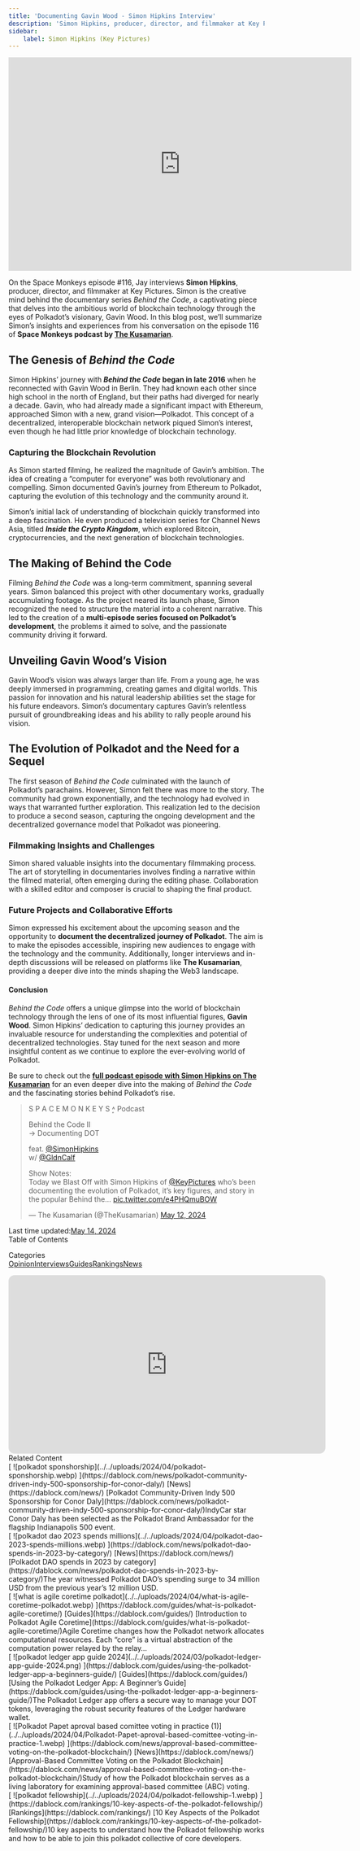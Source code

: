 ```yaml
---
title: 'Documenting Gavin Wood - Simon Hipkins Interview'
description: 'Simon Hipkins, producer, director, and filmmaker at Key Pictures. Simon is the creative mind behind the documentary series Behind the Code'
sidebar:
    label: Simon Hipkins (Key Pictures)
---
```

<iframe allow="accelerometer; encrypted-media;accelerometer;autoplay;clipboard-write;gyroscope;picture-in-picture clipboard-write; encrypted-media; gyroscope; picture-in-picture; web-share" allowfullscreen="true" frameborder="0" height="420" referrerpolicy="strict-origin-when-cross-origin" src="https://www.youtube.com/embed/EWi7xMXtbmY?feature=oembed" title="Filming the Blockchain Era - Simon Hipkins on Documenting Gavin Wood & Polkadot - Space Monkeys 146" width="675"></iframe>

On the Space Monkeys episode #116, Jay interviews **Simon Hipkins**, producer, director, and filmmaker at Key Pictures. Simon is the creative mind behind the documentary series *Behind the Code*, a captivating piece that delves into the ambitious world of blockchain technology through the eyes of Polkadot’s visionary, Gavin Wood. In this blog post, we’ll summarize Simon’s insights and experiences from his conversation on the episode 116 of **Space Monkeys podcast by [The Kusamarian](https://twitter.com/TheKusamarian)**.

## The Genesis of *Behind the Code*

Simon Hipkins’ journey with ***Behind the Code* began in late 2016** when he reconnected with Gavin Wood in Berlin. They had known each other since high school in the north of England, but their paths had diverged for nearly a decade. Gavin, who had already made a significant impact with Ethereum, approached Simon with a new, grand vision—Polkadot. This concept of a decentralized, interoperable blockchain network piqued Simon’s interest, even though he had little prior knowledge of blockchain technology.

### Capturing the Blockchain Revolution

As Simon started filming, he realized the magnitude of Gavin’s ambition. The idea of creating a “computer for everyone” was both revolutionary and compelling. Simon documented Gavin’s journey from Ethereum to Polkadot, capturing the evolution of this technology and the community around it.

Simon’s initial lack of understanding of blockchain quickly transformed into a deep fascination. He even produced a television series for Channel News Asia, titled ***Inside the Crypto Kingdom***, which explored Bitcoin, cryptocurrencies, and the next generation of blockchain technologies.

## The Making of Behind the Code

Filming *Behind the Code* was a long-term commitment, spanning several years. Simon balanced this project with other documentary works, gradually accumulating footage. As the project neared its launch phase, Simon recognized the need to structure the material into a coherent narrative. This led to the creation of a **multi-episode series focused on Polkadot’s development**, the problems it aimed to solve, and the passionate community driving it forward.

Unveiling Gavin Wood’s Vision
-----------------------------

Gavin Wood’s vision was always larger than life. From a young age, he was deeply immersed in programming, creating games and digital worlds. This passion for innovation and his natural leadership abilities set the stage for his future endeavors. Simon’s documentary captures Gavin’s relentless pursuit of groundbreaking ideas and his ability to rally people around his vision.

The Evolution of Polkadot and the Need for a Sequel
---------------------------------------------------

The first season of *Behind the Code* culminated with the launch of Polkadot’s parachains. However, Simon felt there was more to the story. The community had grown exponentially, and the technology had evolved in ways that warranted further exploration. This realization led to the decision to produce a second season, capturing the ongoing development and the decentralized governance model that Polkadot was pioneering.

### Filmmaking Insights and Challenges

Simon shared valuable insights into the documentary filmmaking process. The art of storytelling in documentaries involves finding a narrative within the filmed material, often emerging during the editing phase. Collaboration with a skilled editor and composer is crucial to shaping the final product.

### Future Projects and Collaborative Efforts

Simon expressed his excitement about the upcoming season and the opportunity to **document the decentralized journey of Polkadot**. The aim is to make the episodes accessible, inspiring new audiences to engage with the technology and the community. Additionally, longer interviews and in-depth discussions will be released on platforms like **The Kusamarian**, providing a deeper dive into the minds shaping the Web3 landscape.

#### Conclusion

*Behind the Code* offers a unique glimpse into the world of blockchain technology through the lens of one of its most influential figures, **Gavin Wood**. Simon Hipkins’ dedication to capturing this journey provides an invaluable resource for understanding the complexities and potential of decentralized technologies. Stay tuned for the next season and more insightful content as we continue to explore the ever-evolving world of Polkadot.

Be sure to check out the [**full podcast episode with Simon Hipkins on The Kusamarian**](https://www.youtube.com/watch?v=EWi7xMXtbmY) for an even deeper dive into the making of *Behind the Code* and the fascinating stories behind Polkadot’s rise.

> S P A C E M O N K E Y S ˄͎ Podcast
> 
> Behind the Code II  
> → Documenting DOT
> 
> feat. [@SimonHipkins](https://twitter.com/SimonHipkins?ref_src=twsrc%5Etfw)  
> w/ [@GldnCalf](https://twitter.com/GldnCalf?ref_src=twsrc%5Etfw)
> 
> Show Notes:  
> Today we Blast Off with Simon Hipkins of [@KeyPictures](https://twitter.com/KeyPictures?ref_src=twsrc%5Etfw) who’s been documenting the evolution of Polkadot, it’s key figures, and story in the popular Behind the… [pic.twitter.com/e4PHQmuBOW](https://t.co/e4PHQmuBOW)
> 
> — The Kusamarian (@TheKusamarian) [May 12, 2024](https://twitter.com/TheKusamarian/status/1789687069280760086?ref_src=twsrc%5Etfw)

Last time updated:[May 14, 2024](https://dablock.com/interviews/documenting-gavin-wood-simon-hipkins-on-spacemonkeys146/)  
Table of Contents

Categories  
[Opinion](https://dablock.com/opinion/)[Interviews](https://dablock.com/interviews/)[Guides](https://dablock.com/guides/)[Rankings](https://dablock.com/rankings/)[News](https://dablock.com/news/)  
<iframe allowfullscreen="allowfullscreen" frameborder="0" height="351" src="https://open.spotify.com/embed/show/5FxAX50SJo7M7sYkuCJS84/video?utm_source=generator&theme=0" style="border-radius: 12px;" width="624"></iframe>  
Related Content

<article id="post-3594">[  
![polkadot sponshorship](../../uploads/2024/04/polkadot-sponshorship.webp)  ](https://dablock.com/news/polkadot-community-driven-indy-500-sponsorship-for-conor-daly/)  
[News](https://dablock.com/news/)  
[Polkadot Community-Driven Indy 500 Sponsorship for Conor Daly](https://dablock.com/news/polkadot-community-driven-indy-500-sponsorship-for-conor-daly/)IndyCar star Conor Daly has been selected as the Polkadot Brand Ambassador for the flagship Indianapolis 500 event.</article><article id="post-3344">[  
![polkadot dao 2023 spends millions](../../uploads/2024/04/polkadot-dao-2023-spends-millions.webp)  ](https://dablock.com/news/polkadot-dao-spends-in-2023-by-category/)  
[News](https://dablock.com/news/)  
[Polkadot DAO spends in 2023 by category](https://dablock.com/news/polkadot-dao-spends-in-2023-by-category/)The year witnessed Polkadot DAO’s spending surge to 34 million USD from the previous year’s 12 million USD.</article><article id="post-2581">[  
![what is agile coretime polkadot](../../uploads/2024/04/what-is-agile-coretime-polkadot.webp)  ](https://dablock.com/guides/what-is-polkadot-agile-coretime/)  
[Guides](https://dablock.com/guides/)  
[Introduction to Polkadot Agile Coretime](https://dablock.com/guides/what-is-polkadot-agile-coretime/)Agile Coretime changes how the Polkadot network allocates computational resources. Each “core” is a virtual abstraction of the computation power relayed by the relay…</article><article id="post-2022">[  
![polkadot ledger app guide 2024](../../uploads/2024/03/polkadot-ledger-app-guide-2024.png)  ](https://dablock.com/guides/using-the-polkadot-ledger-app-a-beginners-guide/)  
[Guides](https://dablock.com/guides/)  
[Using the Polkadot Ledger App: A Beginner’s Guide](https://dablock.com/guides/using-the-polkadot-ledger-app-a-beginners-guide/)The Polkadot Ledger app offers a secure way to manage your DOT tokens, leveraging the robust security features of the Ledger hardware wallet.</article><article id="post-3583">[  
![Polkadot Papet aproval based comittee voting in practice (1)](../../uploads/2024/04/Polkadot-Papet-aproval-based-comittee-voting-in-practice-1.webp)  ](https://dablock.com/news/approval-based-committee-voting-on-the-polkadot-blockchain/)  
[News](https://dablock.com/news/)  
[Approval-Based Committee Voting on the Polkadot Blockchain](https://dablock.com/news/approval-based-committee-voting-on-the-polkadot-blockchain/)Study of how the Polkadot blockchain serves as a living laboratory for examining approval-based committee (ABC) voting.</article><article id="post-3354">[  
![polkadot fellowship](../../uploads/2024/04/polkadot-fellowship-1.webp)  ](https://dablock.com/rankings/10-key-aspects-of-the-polkadot-fellowship/)  
[Rankings](https://dablock.com/rankings/)  
[10 Key Aspects of the Polkadot Fellowship](https://dablock.com/rankings/10-key-aspects-of-the-polkadot-fellowship/)10 key aspects to understand how the Polkadot fellowship works and how to be able to join this polkadot collective of core developers.</article>